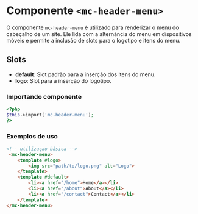 # Componente `<mc-header-menu>`
O componente `mc-header-menu` é utilizado para renderizar o menu do cabeçalho de um site. Ele lida com a alternância do menu em dispositivos móveis e permite a inclusão de slots para o logotipo e itens do menu.

## Slots
- **default**: Slot padrão para a inserção dos itens do menu.
- **logo**: Slot para a inserção do logotipo.

### Importando componente
```PHP
<?php 
$this->import('mc-header-menu');
?>
```

### Exemplos de uso
```HTML
<!-- utilizaçao básica -->
 <mc-header-menu>
    <template #logo>
        <img src="path/to/logo.png" alt="Logo">
    </template>
    <template #default>
        <li><a href="/home">Home</a></li>
        <li><a href="/about">About</a></li>
        <li><a href="/contact">Contact</a></li>
    </template>
</mc-header-menu>
```